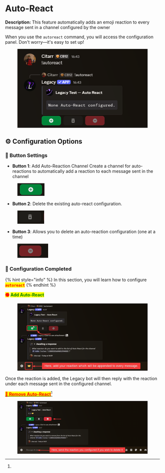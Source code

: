 # Auto-React

**Description:** This feature automatically adds an emoji reaction to every message sent in a channel configured by the owner

When you use the `autoreact` command, you will access the configuration panel. Don't worry—it's easy to set up!

<figure><img src="../../.gitbook/assets/image (6) (1).png" alt=""><figcaption></figcaption></figure>

## ⚙️ Configuration Options

### 🔹 Button Settings

* **Button 1**: Add Auto-Reaction Channel Create a channel for auto-reactions to automatically add a reaction to each message sent in the channel

<figure><img src="../../.gitbook/assets/image (7) (1).png" alt=""><figcaption></figcaption></figure>

* **Button 2**: Delete the existing auto-react configuration.

<figure><img src="../../.gitbook/assets/image (8) (1).png" alt=""><figcaption></figcaption></figure>

* **Button 3**: Allows you to delete an auto-reaction configuration (one at a time)

<figure><img src="../../.gitbook/assets/image (9) (1).png" alt=""><figcaption></figcaption></figure>

### 🔹 Configuration Completed

{% hint style="info" %}
In this section, you will learn how to configure <mark style="color:red;">**`autoreact`**</mark>
{% endhint %}

<mark style="color:red;">**🟢**</mark>**&#x20;**<mark style="color:green;">**Add Auto-React**</mark>

<figure><img src="../../.gitbook/assets/image (12) (1).png" alt=""><figcaption></figcaption></figure>

Once the reaction is added, the Legacy bot will then reply with the reaction under each message sent in the configured channel.

[<mark style="color:red;">**🔴 Remove Auto-React**</mark>](#user-content-fn-1)[^1]

<figure><img src="../../.gitbook/assets/image (11) (1).png" alt=""><figcaption></figcaption></figure>

[^1]: 
